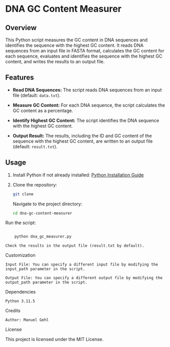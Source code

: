 # DNA GC Content Measurer

## Overview

This Python script measures the GC content in DNA sequences and identifies the sequence with the highest GC content. 
It reads DNA sequences from an input file in FASTA format, calculates the GC content for each sequence, evaluates and identifies the sequence with the highest GC content, and writes the results to an output file.

## Features

- **Read DNA Sequences:** The script reads DNA sequences from an input file (default: `data.txt`).

- **Measure GC Content:** For each DNA sequence, the script calculates the GC content as a percentage.

- **Identify Highest GC Content:** The script identifies the DNA sequence with the highest GC content.

- **Output Result:** The results, including the ID and GC content of the sequence with the highest GC content, are written to an output file (default: `result.txt`).

## Usage

1. Install Python if not already installed: [Python Installation Guide](https://www.python.org/downloads/)

2. Clone the repository:

   ```bash
   git clone 
   ```
   Navigate to the project directory:

   ```bash
   cd dna-gc-content-measurer
   ```
Run the script:

```bash

    python dna_gc_measurer.py
```

    Check the results in the output file (result.txt by default).

Customization

    Input File: You can specify a different input file by modifying the input_path parameter in the script.

    Output File: You can specify a different output file by modifying the output_path parameter in the script.

Dependencies

    Python 3.11.5

Credits

    Author: Manuel Gehl

License

This project is licensed under the MIT License.
